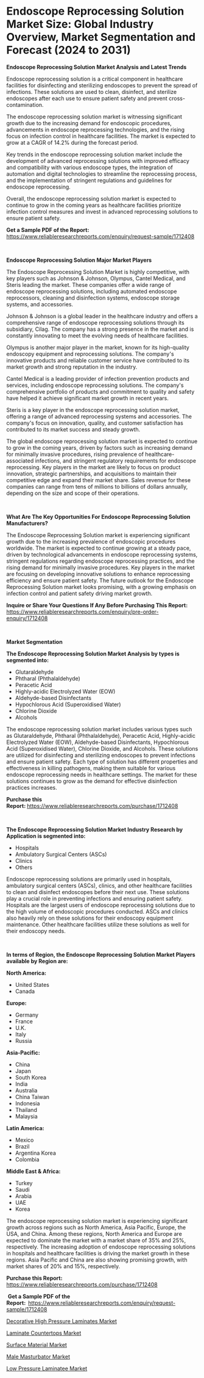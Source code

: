 <p><h1>Endoscope Reprocessing Solution Market Size: Global Industry Overview, Market Segmentation and Forecast (2024 to 2031)</h1></p><p><strong>Endoscope Reprocessing Solution Market Analysis and Latest Trends</strong></p>
<p><p>Endoscope reprocessing solution is a critical component in healthcare facilities for disinfecting and sterilizing endoscopes to prevent the spread of infections. These solutions are used to clean, disinfect, and sterilize endoscopes after each use to ensure patient safety and prevent cross-contamination.</p><p>The endoscope reprocessing solution market is witnessing significant growth due to the increasing demand for endoscopic procedures, advancements in endoscope reprocessing technologies, and the rising focus on infection control in healthcare facilities. The market is expected to grow at a CAGR of 14.2% during the forecast period.</p><p>Key trends in the endoscope reprocessing solution market include the development of advanced reprocessing solutions with improved efficacy and compatibility with various endoscope types, the integration of automation and digital technologies to streamline the reprocessing process, and the implementation of stringent regulations and guidelines for endoscope reprocessing.</p><p>Overall, the endoscope reprocessing solution market is expected to continue to grow in the coming years as healthcare facilities prioritize infection control measures and invest in advanced reprocessing solutions to ensure patient safety.</p></p>
<p><strong>Get a Sample PDF of the Report:&nbsp;</strong> <a href="https://www.reliableresearchreports.com/enquiry/request-sample/1712408">https://www.reliableresearchreports.com/enquiry/request-sample/1712408</a></p>
<p>&nbsp;</p>
<p><strong>Endoscope Reprocessing Solution Major Market Players</strong></p>
<p><p>The Endoscope Reprocessing Solution Market is highly competitive, with key players such as Johnson & Johnson, Olympus, Cantel Medical, and Steris leading the market. These companies offer a wide range of endoscope reprocessing solutions, including automated endoscope reprocessors, cleaning and disinfection systems, endoscope storage systems, and accessories.</p><p>Johnson & Johnson is a global leader in the healthcare industry and offers a comprehensive range of endoscope reprocessing solutions through its subsidiary, Cilag. The company has a strong presence in the market and is constantly innovating to meet the evolving needs of healthcare facilities.</p><p>Olympus is another major player in the market, known for its high-quality endoscopy equipment and reprocessing solutions. The company's innovative products and reliable customer service have contributed to its market growth and strong reputation in the industry.</p><p>Cantel Medical is a leading provider of infection prevention products and services, including endoscope reprocessing solutions. The company's comprehensive portfolio of products and commitment to quality and safety have helped it achieve significant market growth in recent years.</p><p>Steris is a key player in the endoscope reprocessing solution market, offering a range of advanced reprocessing systems and accessories. The company's focus on innovation, quality, and customer satisfaction has contributed to its market success and steady growth.</p><p>The global endoscope reprocessing solution market is expected to continue to grow in the coming years, driven by factors such as increasing demand for minimally invasive procedures, rising prevalence of healthcare-associated infections, and stringent regulatory requirements for endoscope reprocessing. Key players in the market are likely to focus on product innovation, strategic partnerships, and acquisitions to maintain their competitive edge and expand their market share. Sales revenue for these companies can range from tens of millions to billions of dollars annually, depending on the size and scope of their operations.</p></p>
<p>&nbsp;</p>
<p><strong>What Are The Key Opportunities For Endoscope Reprocessing Solution Manufacturers?</strong></p>
<p><p>The Endoscope Reprocessing Solution market is experiencing significant growth due to the increasing prevalence of endoscopic procedures worldwide. The market is expected to continue growing at a steady pace, driven by technological advancements in endoscope reprocessing systems, stringent regulations regarding endoscope reprocessing practices, and the rising demand for minimally invasive procedures. Key players in the market are focusing on developing innovative solutions to enhance reprocessing efficiency and ensure patient safety. The future outlook for the Endoscope Reprocessing Solution market looks promising, with a growing emphasis on infection control and patient safety driving market growth.</p></p>
<p><strong>Inquire or Share Your Questions If Any Before Purchasing This Report:</strong> <a href="https://www.reliableresearchreports.com/enquiry/pre-order-enquiry/1712408">https://www.reliableresearchreports.com/enquiry/pre-order-enquiry/1712408</a></p>
<p>&nbsp;</p>
<p><strong>Market Segmentation</strong></p>
<p><strong>The Endoscope Reprocessing Solution Market Analysis by types is segmented into:</strong></p>
<p><ul><li>Glutaraldehyde</li><li>Phtharal (Phthalaldehyde)</li><li>Peracetic Acid</li><li>Highly-acidic Electrolyzed Water (EOW)</li><li>Aldehyde-based Disinfectants</li><li>Hypochlorous Acid (Superoxidised Water)</li><li>Chlorine Dioxide</li><li>Alcohols</li></ul></p>
<p><p>The endoscope reprocessing solution market includes various types such as Glutaraldehyde, Phtharal (Phthalaldehyde), Peracetic Acid, Highly-acidic Electrolyzed Water (EOW), Aldehyde-based Disinfectants, Hypochlorous Acid (Superoxidised Water), Chlorine Dioxide, and Alcohols. These solutions are utilized for disinfecting and sterilizing endoscopes to prevent infections and ensure patient safety. Each type of solution has different properties and effectiveness in killing pathogens, making them suitable for various endoscope reprocessing needs in healthcare settings. The market for these solutions continues to grow as the demand for effective disinfection practices increases.</p></p>
<p><strong>Purchase this Report:&nbsp;</strong><a href="https://www.reliableresearchreports.com/purchase/1712408">https://www.reliableresearchreports.com/purchase/1712408</a></p>
<p>&nbsp;</p>
<p><strong>The Endoscope Reprocessing Solution Market Industry Research by Application is segmented into:</strong></p>
<p><ul><li>Hospitals</li><li>Ambulatory Surgical Centers (ASCs)</li><li>Clinics</li><li>Others</li></ul></p>
<p><p>Endoscope reprocessing solutions are primarily used in hospitals, ambulatory surgical centers (ASCs), clinics, and other healthcare facilities to clean and disinfect endoscopes before their next use. These solutions play a crucial role in preventing infections and ensuring patient safety. Hospitals are the largest users of endoscope reprocessing solutions due to the high volume of endoscopic procedures conducted. ASCs and clinics also heavily rely on these solutions for their endoscopy equipment maintenance. Other healthcare facilities utilize these solutions as well for their endoscopy needs.</p></p>
<p>&nbsp;</p>
<p><strong>In terms of Region, the Endoscope Reprocessing Solution Market Players available by Region are:</strong></p>
<p>
    <p> <strong> North America: </strong>
        <ul>
            <li>United States</li>
            <li>Canada</li>
        </ul>
        </p> 
    <p> <strong> Europe: </strong>
        <ul>
            <li>Germany</li>
            <li>France</li>
            <li>U.K.</li>
            <li>Italy</li>
            <li>Russia</li>
        </ul>
        </p> 
    <p> <strong> Asia-Pacific: </strong>
        <ul>
            <li>China</li>
            <li>Japan</li>
            <li>South Korea</li>
            <li>India</li>
            <li>Australia</li>
            <li>China Taiwan</li>
            <li>Indonesia</li>
            <li>Thailand</li>
            <li>Malaysia</li>
        </ul>
        </p> 
    <p> <strong> Latin America: </strong>
        <ul>
            <li>Mexico</li>
            <li>Brazil</li>
            <li>Argentina Korea</li>
            <li>Colombia</li>
        </ul>
        </p> 
    <p> <strong> Middle East & Africa: </strong>
        <ul>
            <li>Turkey</li>
            <li>Saudi</li>
            <li>Arabia</li>
            <li>UAE</li>
            <li>Korea</li>
        </ul>
    </p>
    </p>
<p><p>The endoscope reprocessing solution market is experiencing significant growth across regions such as North America, Asia Pacific, Europe, the USA, and China. Among these regions, North America and Europe are expected to dominate the market with a market share of 35% and 25%, respectively. The increasing adoption of endoscope reprocessing solutions in hospitals and healthcare facilities is driving the market growth in these regions. Asia Pacific and China are also showing promising growth, with market shares of 20% and 15%, respectively.</p></p>
<p><strong>Purchase this Report: </strong><a href="https://www.reliableresearchreports.com/purchase/1712408">https://www.reliableresearchreports.com/purchase/1712408</a></p>
<p>&nbsp;<strong>Get a Sample PDF of the Report:&nbsp;&nbsp;</strong><a href="https://www.reliableresearchreports.com/enquiry/request-sample/1712408">https://www.reliableresearchreports.com/enquiry/request-sample/1712408</a></p>
<p><strong></strong></p>
<p><p><a href="https://github.com/RichRobinson5/Market-Research-Report-List-3/blob/main/decorative-high-pressure-laminates-market.md">Decorative High Pressure Laminates Market</a></p><p><a href="https://github.com/singletonthaxterkelliehr2df/Market-Research-Report-List-1/blob/main/laminate-countertops-market.md">Laminate Countertops Market</a></p><p><a href="https://github.com/julyju69/Market-Research-Report-List-2/blob/main/surface-material-market.md">Surface Material Market</a></p><p><a href="https://github.com/kufem1/Market-Research-Report-List-1/blob/main/male-masturbator-market.md">Male Masturbator Market</a></p><p><a href="https://github.com/gdfhhhj/Market-Research-Report-List-3/blob/main/low-pressure-laminatee-market.md">Low Pressure Laminatee Market</a></p></p>